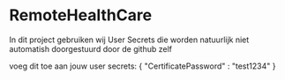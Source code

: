 # RemoteHealthCare
In dit project gebruiken wij User Secrets die worden natuurlijk niet automatish doorgestuurd door de github zelf

voeg dit toe aan jouw user secrets:
{
  "CertificatePassword" : "test1234"
}
